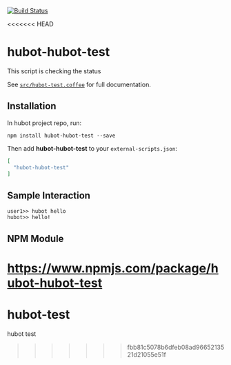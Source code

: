 [![Build Status](https://travis-ci.org/kubernetes/heapster.svg?branch=master)](https://travis-ci.org/kubernetes/heapster)

<<<<<<< HEAD
# hubot-hubot-test

This script is checking the status

See [`src/hubot-test.coffee`](src/hubot-test.coffee) for full documentation.

## Installation

In hubot project repo, run:

`npm install hubot-hubot-test --save`

Then add **hubot-hubot-test** to your `external-scripts.json`:

```json
[
  "hubot-hubot-test"
]
```

## Sample Interaction

```
user1>> hubot hello
hubot>> hello!
```

## NPM Module

https://www.npmjs.com/package/hubot-hubot-test
=======
# hubot-test
hubot test
>>>>>>> fbb81c5078b6dfeb08ad9665213521d21055e51f
